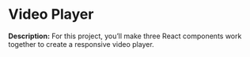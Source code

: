 # Video Player

**Description:** For this project, you’ll make three React components work together to create a responsive video player.